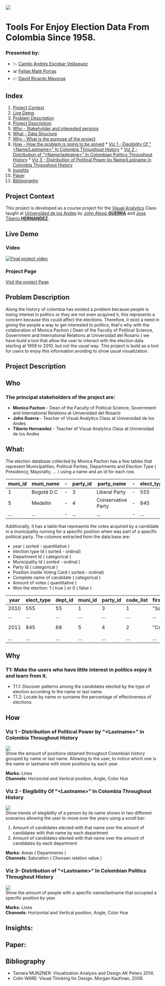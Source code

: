 ![](https://raw.githubusercontent.com/caev03/VA-ProyectoSemestre/master/ReadMeImages/DISCBanner.JPG)

# Tools For Enjoy Election Data From Colombia Since 1958. 

### Presented by:

* :chart_with_downwards_trend: [Camilo Andrés Escobar Velásquez][LinkCamilo]
* :bar_chart: [Felipe Matè Porras][LinkFelipe]
* :chart_with_upwards_trend: [David Ricardo Mayorga][LinkDavid]

## Index

1. [Project Context](https://github.com/caev03/VA-ProyectoSemestre#project-context)
2. [Live Demo](https://github.com/caev03/VA-ProyectoSemestre#live-demo)
3. [Problem Description](https://github.com/caev03/VA-ProyectoSemestre#problem-description)
4. [Project Description](https://github.com/caev03/VA-ProyectoSemestre#project-description)
  1. [Who - Stakeholder and interested persons](https://github.com/caev03/VA-ProyectoSemestre#who)
  2. [What - Data Structure](https://github.com/caev03/VA-ProyectoSemestre#what)
  3. [Why - What is the purpose of the project](https://github.com/caev03/VA-ProyectoSemestre#why)
  4. [How - How the problem is going to be solved](https://github.com/caev03/VA-ProyectoSemestre#how)
    * [Viz 1 - Elegibility Of "\<Name/Lastname\>" In Colombia Throughout History](https://github.com/caev03/VA-ProyectoSemestre#viz-1---elegibility-of-namelastname-in-colombia-throughout-history)
    * [Viz 2 - Distribution of "\<Name/lastname\>" In Colombian Politics Throughout History](https://github.com/caev03/VA-ProyectoSemestre#viz-2---distribution-of-namelastname-in-colombian-politics-throughout-history)
    * [Viz 3 - Distribution of Political Power by Name/Lastname in Colombia Throughout History](https://github.com/caev03/VA-ProyectoSemestre#viz-3---distribution-of-political-power-by-namelastname-in-colombia-throughout-history)
5. [Insights](https://github.com/caev03/VA-ProyectoSemestre#insights)
6. [Paper](https://github.com/caev03/VA-ProyectoSemestre#paper)
7. [Bibliography](https://github.com/caev03/VA-ProyectoSemestre#bibliography)

## Project Context

This project is developed as a course project for the [Visual Analytics][VisualAnalyticsPage] Class taught at [Universidad de los Andes][Uniandes] by [John Alexis **GUERRA**][LinkJohn] and [Jose Tiberio **HERNANDEZ**][LinkTiberio].

## Live Demo

### Video

[![Final project video](https://raw.githubusercontent.com/caev03/VA-ProyectoSemestre/master/portadaProyecto.JPG)][VideoDemo]

### Project Page
[Visit the project Page][ProjectPage]

## Problem Description

Along the history of colombia has existed a problem because people is losing interest in politics or they are not even acquired it, this represents a concern because this could affect the elections. Therefore, it exist a need in giving the people a way to get interested to politics, that's why with the colaboration of Monica Pachon ( Dean of the Faculty of Political Science, Government and International Relations at Universidad del Rosario ) we have build a tool that allow the user to interact with the election data starting at 1958 to 2010, but not the usual way. This project is build as a tool for users to enjoy this information avoiding to show usual visualization.

## Project Description

## Who

### The principal stakeholders of the project are:

* **Monica Pachon** - Dean of the Faculty of Political Science, Government and International Relations at Universidad del Rosario 
* **John Guerra** - Teacher of Visual Analytics Class at Universidad de los Andes 
* **Tiberio Hernandez** - Teacher of Visual Analytics Class at Universidad de los Andes 

## What:

The election database collected by Monica Pachon has a few tables that represent Municipalities, Political Parties, Departments and Election Type ( Presidency, Mayoralty, ... ) using a name and an id for each row.

muni_id | muni_name | - | party_id |party_name | - | elect_type_id | elect_type_name
---|---|---|---|---|---|---|---
1 | Bogotá D.C | - | 3 | Liberal Party | - | 555 | Presidency
5 | Medellín | - | 4 | Conservative Party | - | 845 | Mayoralty
...|...| - |...|...| - |...|...

Additionally, it has a table that represents the votes acquired by a candidate in a municipality running for a specific position when was part of a specific political party. The columns extracted from the data base are:

* year ( sorted - quantitative )
* election type Id ( sorted - ordinal)
* Department Id ( categorical )
* Municipality Id ( sorted - ordinal )
* Party Id ( categorical )
* Position inside Voting Card ( sorted - ordinal)
* Complete name of candidate ( categorical )
* Amount of votes ( quantitative )
* Won the election: 1 ( true ) or 0 ( false )

year|elect_type|dept_id|muni_id|party_id|code_list|first_lastName|second_lastname|name         |votes|seats
--- |----------|-------|-------|--------|---------|--------------|---------------|-------------|-----|-----
2010|555       |55     |1      |3       |1        |"Sanabria"    |"Ordoñez"      |"Daniel"     |200  |0
... |...       |...    |...    |...     |...      |...           |...            |...          |...  |...
2011|845       |68     |5      |4       |2        |"Cobos"       |"Triana"       |"Jose Andrés"|150  |1
... |...       |...    |...    |...     |...      |...           |...            |...          |...  |...

## Why

### T1: Make the users who have little interest in politics enjoy it and learn from it.
* T1.1: Discover patterns among the candidates elected by the type of election according to the name or last name.
* T1.2: Locate by name or surname the percentage of effectiveness of elections.
  

## How

### Viz 1 - Distribution of Political Power by "\<Lastname\>" in Colombia Throughout History

![](https://raw.githubusercontent.com/caev03/VA-ProyectoSemestre/master/ReadMeImages/VisWebPage1.png)  
Show the amount of positions obtained througtout Colombian history grouped by name or last name. Allowing to the user, to notice which one is the name or lastname with more positions by each year.
  
**Marks:** Lines  
**Channels:** Horizontal and Vertical position, Angle, Color Hue

### Viz 2 - Elegibility Of "\<Lastname\>" In Colombia Throughout History

![](https://raw.githubusercontent.com/caev03/VA-ProyectoSemestre/master/ReadMeImages/VisWebPage2.png)  
Show trends of elegibility of a person by its name shown in two different scenarios allowing the user to move over the years using a scroll bar:

1. Amount of candidates elected with that name over the amount of candidates with that name by each department  
2. Amount of candidates elected with that name over the amount of candidates by each department  
  
**Marks:** Areas ( Departments )  
**Channels:** Saturation ( Choosen relation value )

### Viz 3- Distribution of "\<Lastname\>" In Colombian Politics Throughout History

![](https://raw.githubusercontent.com/caev03/VA-ProyectoSemestre/master/ReadMeImages/VisWebPage3.png)  
Show the amount of people with a specific name/lastname that occupied a specific position by year.
  
**Marks:** Lines  
**Channels:** Horizontal and Vertical position, Angle, Color Hue



## Insights:

## Paper:

## Bibliography
* Tamara MUNZNER: Visualization Analysis and Design AK Peters 2014.
* Colin WARE: Visual Thinking for Design. Morgan Kaufman, 2008.

[ProjectPage]:http://caev03.github.io/VA-ProyectoSemestre
[VisualAnalyticsPage]:http://johnguerra.co/classes/isis_4822_fall_2016/
[LinkJohn]:http://johnguerra.co/
[LinkTiberio]:https://sistemasacademico.uniandes.edu.co/~jhernand/dokuwiki/doku.php
[LinkCamilo]:https://github.com/caev03
[LinkFelipe]:https://github.com/f94f
[LinkDavid]:https://github.com/damayor
[Uniandes]:http://www.uniandes.edu.co
[VideoDemo]:https://youtu.be/ITpm59GMgKM

